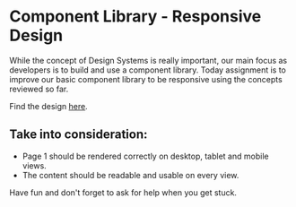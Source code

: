 # Component Library - Responsive Design

While the concept of Design Systems is really important, our main focus as developers is to build and use a component library. Today assignment is to improve our basic component library to be responsive using the concepts reviewed so far.

Find the design [here](https://www.figma.com/file/vtkKWQqliAQsEWHDDpDNzI/Component-Library-Responsive-Design?node-id=472%3A778).

## Take into consideration:

- Page 1 should be rendered correctly on desktop, tablet and mobile views.
- The content should be readable and usable on every view.

Have fun and don't forget to ask for help when you get stuck.

